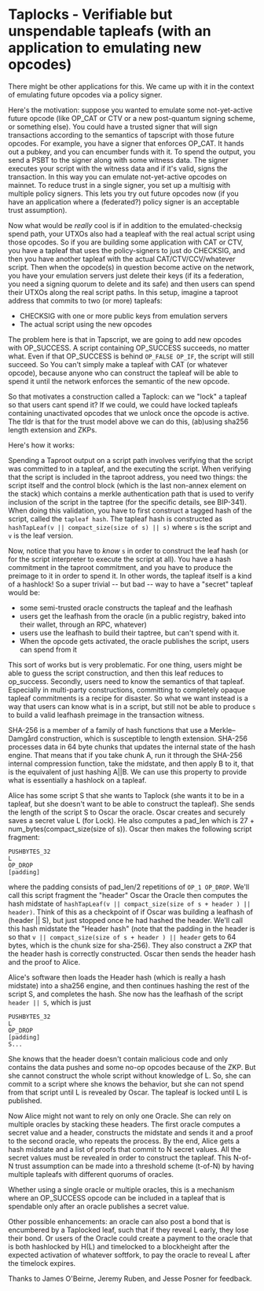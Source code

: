 # Taplocks - Verifiable but unspendable tapleafs (with an application to emulating new opcodes)

There might be other applications for this. We came up with it in the context of emulating future opcodes via a policy signer. 

Here's the motivation: suppose you wanted to emulate some not-yet-active future opcode (like OP_CAT or CTV or a new post-quantum signing scheme, or something else). You could have a trusted signer that will sign transactions according to the semantics of tapscript with those future opcodes. For example, you have a signer that enforces OP_CAT. It hands out a pubkey, and you can encumber funds with it. To spend the output, you send a PSBT to the signer along with some witness data. The signer executes your script with the witness data and if it's valid, signs the transaction. In this way you can emulate not-yet-active opcodes on mainnet. To reduce trust in a single signer, you set up a multisig with multiple policy signers. This lets you try out future opcodes now (if you have an application where a (federated?) policy signer is an acceptable trust assumption).

Now what would be *really* cool is if in addition to the emulated-checksig spend path, your UTXOs also had a teapleaf with the real actual script using those opcodes. So if you are building some application with CAT or CTV, you have a tapleaf that uses the policy-signers to just do CHECKSIG, and then you have another tapleaf with the actual CAT/CTV/CCV/whatever script. Then when the opcode(s) in question become active on the network, you have your emulation servers just delete their keys (if its a federation, you need a signing quorum to delete and its safe) and then users can spend their UTXOs along the real script paths. In this setup, imagine a taproot address that commits to two (or more) tapleafs:

- CHECKSIG with one or more public keys from emulation servers
- The actual script using the new opcodes


The problem here is that in Tapscript, we are going to add new opcodes with OP_SUCCESS. A script containing OP_SUCCESS succeeds, no matter what. Even if that OP_SUCCESS is behind `OP_FALSE OP_IF`, the script will still succeed. So You can't simply make a tapleaf with CAT (or whatever opcode), because anyone who can construct the tapleaf will be able to spend it until the network enforces the semantic of the new opcode.

So that motivates a construction called a Taplock: can we "lock" a tapleaf so that users cant spend it? If we could, we could have locked tapleafs containing unactivated opcodes that we unlock once the opcode is active. The tldr is that for the trust model above we can do this, (ab)using sha256 length extension and ZKPs. 

Here's how it works:

Spending a Taproot output on a script path involves verifying that the script was committed to in a tapleaf, and the executing the script. When verifying that the script is included in the taproot address, you need two things: the script itself and the control block (which is the last non-annex element on the stack) which contains a merkle authentication path that is used to verify inclusion of the script in the taptree (for the specific details, see BIP-341). When doing this validation, you have to first construct a tagged hash of the script, called the `tapleaf hash`. The tapleaf hash is constructed as `hashTapLeaf(v || compact_size(size of s) || s)` where `s` is the script and `v` is the leaf version. 

Now, notice that you have to *know* `s` in order to construct the leaf hash (or for the script interpreter to execute the script at all). You have a hash commitment in the taproot commitment, and you have to produce the preimage to it in order to spend it. In other words, the tapleaf itself is a kind of a hashlock! So a super trivial -- but bad -- way to have a "secret" tapleaf would be:

- some semi-trusted oracle constructs the tapleaf and the leafhash
- users get the leafhash from the oracle (in a public registry, baked into their wallet, through an RPC, whatever)
- users use the leafhash to build their taptree, but can't spend with it. 
- When the opcode gets activated, the oracle publishes the script, users can spend from it

This sort of works but is very problematic. For one thing, users might be able to guess the script construction, and then this leaf reduces to op_success. Secondly, users need to know the semantics of that tapleaf. Especially in multi-party constructions, committing to completely opaque tapleaf commitments is a recipe for disaster. So what we want instead is a way that users can know what is in a script, but still not be able to produce `s` to build a valid leafhash preimage in the transaction witness.

SHA-256 is a member of a family of hash functions that use a Merkle–Damgård construction, which is susceptible to length extension. SHA-256 processes data in 64 byte chunks that updates the internal state of the hash engine. That means that if you take chunk A, run it through the SHA-256 internal compression function, take the midstate, and then apply B to it, that is the equivalent of just hashing A||B. We can use this property to provide what is essentially a hashlock on a tapleaf. 

Alice has some script S that she wants to Taplock (she wants it to be in a tapleaf, but she doesn't want to be able to construct the tapleaf). She sends the length of the script S to Oscar the oracle. Oscar creates and securely saves a secret value L (for Lock). He also computes a pad_len which is 27 + num_bytes(compact_size(size of s)). Oscar then makes the following script fragment:

```
PUSHBYTES_32
L
OP_DROP
[padding]
```

where the padding consists of pad_len/2 repetitions of `OP_1 OP_DROP`. We'll call this script fragment the "header" Oscar the Oracle then computes the hash midstate of `hashTapLeaf(v || compact_size(size of s + header ) || header)`. Think of this as a checkpoint of if Oscar was building a leafhash of (header || S), but just stopped once he had hashed the header. We'll call this hash midstate the "Header hash" (note that the padding in the header is so that `v || compact_size(size of s + header ) || header` gets to 64 bytes, which is the chunk size for sha-256). They also construct a ZKP that the header hash is correctly constructed. Oscar then sends the header hash and the proof to Alice.

Alice's software then loads the Header hash (which is really a hash midstate) into a sha256 engine, and then continues hashing the rest of the script S, and completes the hash. She now has the leafhash of the script `header || S`, which is just 

```
PUSHBYTES_32
L
OP_DROP
[padding]
S...
```

She knows that the header doesn't contain malicious code and only contains the data pushes and some no-op opcodes because of the ZKP. But she cannot construct the whole script without knowledge of L. So, she can commit to a script where she knows the behavior, but she can not spend from that script until L is revealed by Oscar. The tapleaf is locked until L is published.

Now Alice might not want to rely on only one Oracle. She can rely on multiple oracles by stacking these headers. The first oracle computes a secret value and a header, constructs the midstate and sends it and a proof to the second oracle, who repeats the process. By the end, Alice gets a hash midstate and a list of proofs that commit to N secret values. All the secret values must be revealed in order to construct the tapleaf. This N-of-N trust assumption can be made into a threshold scheme (t-of-N) by having multiple tapleafs with different quorums of oracles. 

Whether using a single oracle or multiple oracles, this is a mechanism where an OP_SUCCESS opcode can be included in a tapleaf that is spendable only after an oracle publishes a secret value. 

Other possible enhancements: an oracle can also post a bond that is encumbered by a Taplocked leaf, such that if they reveal L early, they lose their bond. Or users of the Oracle could create a payment to the oracle that is both hashlocked by H(L) and timelocked to a blockheight after the expected activation of whatever softfork, to pay the oracle to reveal L after the timelock expires.

Thanks to James O'Beirne, Jeremy Ruben, and Jesse Posner for feedback. 